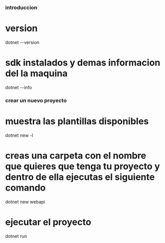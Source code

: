 ### introduccion
# version
dotnet --version
# sdk instalados y demas informacion del la maquina
dotnet --info


### crear un nuevo proyecto
# muestra las plantillas disponibles
dotnet new -l
# creas una carpeta con el nombre que quieres que tenga tu proyecto y dentro de ella ejecutas el siguiente comando
dotnet new webapi
# ejecutar el proyecto
dotnet run
